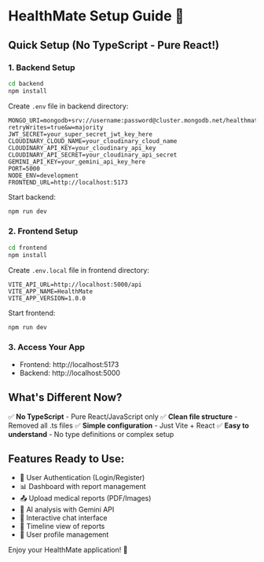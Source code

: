 # HealthMate Setup Guide 🏥

## Quick Setup (No TypeScript - Pure React!)

### 1. Backend Setup
```bash
cd backend
npm install
```

Create `.env` file in backend directory:
```env
MONGO_URI=mongodb+srv://username:password@cluster.mongodb.net/healthmate?retryWrites=true&w=majority
JWT_SECRET=your_super_secret_jwt_key_here
CLOUDINARY_CLOUD_NAME=your_cloudinary_cloud_name
CLOUDINARY_API_KEY=your_cloudinary_api_key
CLOUDINARY_API_SECRET=your_cloudinary_api_secret
GEMINI_API_KEY=your_gemini_api_key_here
PORT=5000
NODE_ENV=development
FRONTEND_URL=http://localhost:5173
```

Start backend:
```bash
npm run dev
```

### 2. Frontend Setup
```bash
cd frontend
npm install
```

Create `.env.local` file in frontend directory:
```env
VITE_API_URL=http://localhost:5000/api
VITE_APP_NAME=HealthMate
VITE_APP_VERSION=1.0.0
```

Start frontend:
```bash
npm run dev
```

### 3. Access Your App
- Frontend: http://localhost:5173
- Backend: http://localhost:5000

## What's Different Now?
✅ **No TypeScript** - Pure React/JavaScript only
✅ **Clean file structure** - Removed all .ts files
✅ **Simple configuration** - Just Vite + React
✅ **Easy to understand** - No type definitions or complex setup

## Features Ready to Use:
- 🔐 User Authentication (Login/Register)
- 📊 Dashboard with report management
- 📤 Upload medical reports (PDF/Images)
- 🤖 AI analysis with Gemini API
- 💬 Interactive chat interface
- 📅 Timeline view of reports
- 👤 User profile management

Enjoy your HealthMate application! 🎉


